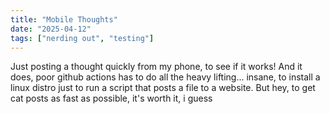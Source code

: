 ```yaml
---
title: "Mobile Thoughts"
date: "2025-04-12"
tags: ["nerding out", "testing"]
---
```


Just posting a thought quickly from my phone, to see if it works!
And it does, poor github actions has to do all the heavy lifting... insane, to install a linux distro just to run a script that posts a file to a website. But hey, to get cat posts as fast as possible, it's worth it, i guess